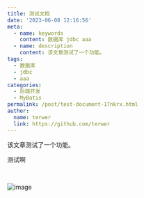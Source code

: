 ```yaml
---
title: 测试文档
date: '2023-06-08 12:16:56'
meta:
  - name: keywords
    content: 数据库 jdbc aaa
  - name: description
    content: 该文章测试了一个功能。
tags:
  - 数据库
  - jdbc
  - aaa
categories:
  - 后端开发
  - MyBatis
permalink: /post/test-document-17nkrx.html
author:
  name: terwer
  link: https://github.com/terwer
---
```

该文章测试了一个功能。

<!-- more -->




测试啊

‍

​![image](https://img1.terwer.space/api/public/202311051358976.png)​
